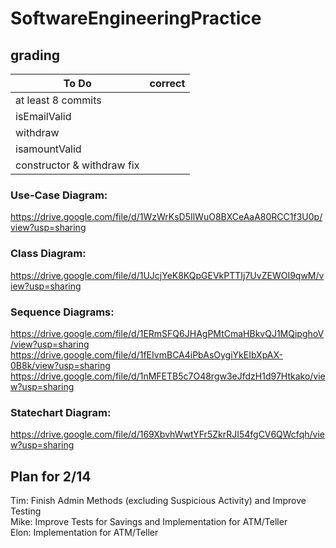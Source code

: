 # SoftwareEngineeringPractice
## grading

To Do | correct
---|---
at least 8 commits|
isEmailValid|
withdraw|
isamountValid|
constructor & withdraw fix|

### Use-Case Diagram: 
https://drive.google.com/file/d/1WzWrKsD5IlWuO8BXCeAaA80RCC1f3U0p/view?usp=sharing
### Class Diagram: 
https://drive.google.com/file/d/1UJcjYeK8KQpGEVkPTTIj7UvZEWOI9qwM/view?usp=sharing
### Sequence Diagrams: 
https://drive.google.com/file/d/1ERmSFQ6JHAgPMtCmaHBkvQJ1MQipghoV/view?usp=sharing
https://drive.google.com/file/d/1fEIvmBCA4iPbAsOygiYkEIbXpAX-0B8k/view?usp=sharing
https://drive.google.com/file/d/1nMFETB5c7O48rgw3eJfdzH1d97Htkako/view?usp=sharing
### Statechart Diagram:
https://drive.google.com/file/d/169XbvhWwtYFr5ZkrRJI54fgCV6QWcfqh/view?usp=sharing

## Plan for 2/14
Tim: Finish Admin Methods (excluding Suspicious Activity) and Improve Testing<br>
Mike: Improve Tests for Savings and Implementation for ATM/Teller<br>
Elon: Implementation for ATM/Teller
